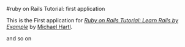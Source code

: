 #ruby on Rails Tutorial: first application

This is the First application for 
[*Ruby on Rails Tutorial: Learn Rails by Example*](http://railstutorial.org/)
by [Michael Hartl](http://michaelhartl.com/).

and so on
